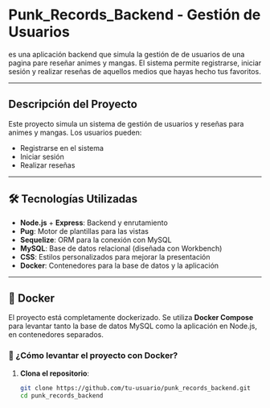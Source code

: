 # Punk_Records_Backend - Gestión de Usuarios

 es una aplicación backend que simula la gestión de de usuarios de una pagina pare reseñar animes y mangas. El sistema permite registrarse, iniciar sesión y realizar reseñas de aquellos medios que hayas hecho tus favoritos.

---

## Descripción del Proyecto

Este proyecto simula un sistema de gestión de usuarios y reseñas para animes y mangas. Los usuarios pueden:

- Registrarse en el sistema
- Iniciar sesión
- Realizar reseñas

---

## 🛠️ Tecnologías Utilizadas

- **Node.js** + **Express**: Backend y enrutamiento
- **Pug**: Motor de plantillas para las vistas
- **Sequelize**: ORM para la conexión con MySQL
- **MySQL**: Base de datos relacional (diseñada con Workbench)
- **CSS**: Estilos personalizados para mejorar la presentación
- **Docker**: Contenedores para la base de datos y la aplicación

---

## 🐳 Docker

El proyecto está completamente dockerizado. Se utiliza **Docker Compose** para levantar tanto la base de datos MySQL como la aplicación en Node.js, en contenedores separados.

### 🔧 ¿Cómo levantar el proyecto con Docker?

1. **Clona el repositorio**:
   ```bash
   git clone https://github.com/tu-usuario/punk_records_backend.git
   cd punk_records_backend